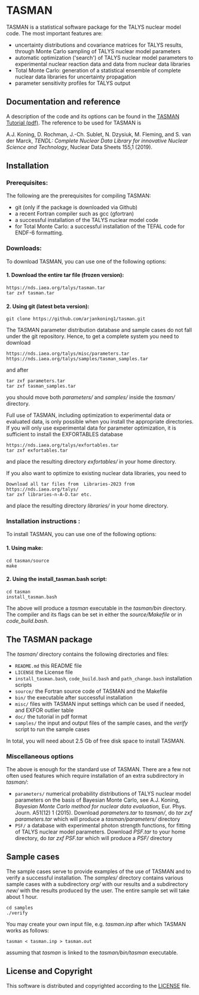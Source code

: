 
# TASMAN
TASMAN is a statistical software package for the TALYS nuclear model code. The most important features are:
  - uncertainty distributions and covariance matrices for TALYS results, through Monte Carlo sampling of TALYS nuclear model parameters 
  - automatic optimization ('search') of TALYS nuclear model parameters to experimental nuclear reaction data and data from nuclear data libraries
  - Total Monte Carlo: generation of a statistical ensemble of complete nuclear data libraries for uncertainty propagation
  - parameter sensitivity profiles for TALYS output

## Documentation and reference
A description of the code and its options can be found in the [TASMAN Tutorial (pdf)](https://github.com/arjankoning1/tasman/blob/main/doc/tasman.pdf).
The reference to be used for TASMAN is

A.J. Koning, D. Rochman, J.-Ch. Sublet, N. Dzysiuk, M. Fleming, and S. van der Marck, *TENDL: Complete Nuclear Data Library for innovative Nuclear Science and Technology*, Nuclear Data Sheets 155,1 (2019).

## Installation

### Prerequisites:

The following are the prerequisites for compiling TASMAN:
  - git (only if the package is downloaded via Github)
  - a recent Fortran compiler such as gcc (gfortran)
  - a successful installation of the TALYS nuclear model code
  - for Total Monte Carlo: a successful installation of the TEFAL code for ENDF-6 formatting.

### Downloads:

To download TASMAN, you can use one of the following options:
#### 1. Download the entire tar file (frozen version):
```
https://nds.iaea.org/talys/tasman.tar
tar zxf tasman.tar
```

#### 2. Using git (latest beta version):
```
git clone https://github.com/arjankoning1/tasman.git
```
The TASMAN parameter distribution database and sample cases do not fall under the git repository. Hence, to get a complete system you need to download
```
https://nds.iaea.org/talys/misc/parameters.tar
https://nds.iaea.org/talys/samples/tasman_samples.tar
```
and after
```
tar zxf parameters.tar
tar zxf tasman_samples.tar
```
you should move both *parameters/* and *samples/* inside the *tasman/* directory.

Full use of TASMAN, including optimization to experimental data or evaluated data, is only possible when you install the appropriate directories.  
If you will only use experimental data for parameter optimization, it is sufficient to install the EXFORTABLES database
```
https://nds.iaea.org/talys/exfortables.tar
tar zxf exfortables.tar
```
and place the resulting directory *exfortables/* in your home directory.

If you also want to optimize to existing nuclear data libraries, you need to
```
Download all tar files from  Libraries-2023 from https://nds.iaea.org/talys/
tar zxf libraries-n-A-D.tar etc.
```
and place the resulting directory *libraries/* in your home directory.

### Installation instructions :

To install TASMAN, you can use one of the following options:
#### 1. Using make:
```
cd tasman/source
make
```
#### 2. Using the install_tasman.bash script:
```
cd tasman
install_tasman.bash
```

The above will produce a *tasman* executable in the *tasman/bin* directory. 
The compiler and its flags can be set in either the *source/Makefile* or in *code_build.bash*.

## The TASMAN package

The *tasman/* directory contains the following directories and files:

+ `README.md` this README file
+ `LICENSE` the License file
+ `install_tasman.bash`, `code_build.bash` and `path_change.bash` installation scripts
+ `source/` the Fortran source code of TASMAN and the Makefile
+ `bin/` the executable after successful installation
+ `misc/` files with TASMAN input settings which can be used if needed, and EXFOR outlier table
+ `doc/` the tutorial in pdf format
+ `samples/` the input and output files of the sample cases, and the *verify* script to run the sample cases

In total, you will need about 2.5 Gb of free disk space to install TASMAN.

### Miscellaneous options

The above is enough for the standard use of TASMAN. There are a few not often used features which require installation of an extra subdirectory in *tasman/*:

+ `parameters/` numerical probability distributions of TALYS nuclear model parameters on the basis of Bayesian Monte Carlo, see A.J. Koning, *Bayesian Monte Carlo method for nuclear data evaluation*, Eur. Phys. Journ. A51(12) 1 (2015). Download *parameters.tar* to *tasman/*, do *tar zxf parameters.tar* which will produce a *tasman/parameters/* directory
+ `PSF/` a database with experimental photon strength functions, for fitting of TALYS nuclear model parameters. Download *PSF.tar* to your home directory, do *tar zxf PSF.tar* which will produce a *PSF/* directory

## Sample cases

The sample cases serve to provide examples of the use of TASMAN and to verify a successful installation. The *samples/* directory contains various sample cases with a subdirectory *org/* with our results and a subdirectory *new/* with the results produced by the user. The entire sample set will take about 1 hour.
```
cd samples
./verify
```

You may create your own input file, e.g. *tasman.inp* after which TASMAN works as follows:
```
tasman < tasman.inp > tasman.out
```
assuming that *tasman* is linked to the *tasman/bin/tasman* executable.

## License and Copyright
This software is distributed and copyrighted according to the [LICENSE](LICENSE) file.
